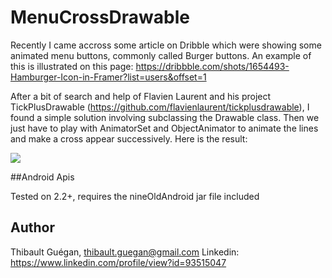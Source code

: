 MenuCrossDrawable
=================

Recently I came accross some article on Dribble which were showing some animated menu buttons, commonly called Burger buttons.
An example of this is illustrated on this page: https://dribbble.com/shots/1654493-Hamburger-Icon-in-Framer?list=users&offset=1

After a bit of search and help of Flavien Laurent and his project TickPlusDrawable (https://github.com/flavienlaurent/tickplusdrawable),
I found a simple solution involving subclassing the Drawable class. Then we just have to play with AnimatorSet and ObjectAnimator
to animate the lines and make a cross appear successively. Here is the result:

![](https://raw.githubusercontent.com/Tibolte/MenuCrossDrawable/master/buttoncrossmenudemosvg.gif)


##Android Apis

Tested on 2.2+, requires the nineOldAndroid jar file included

## Author

Thibault Guégan, thibault.guegan@gmail.com
Linkedin: https://www.linkedin.com/profile/view?id=93515047
